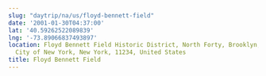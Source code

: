 ```yaml
---
slug: "daytrip/na/us/floyd-bennett-field"
date: '2001-01-30T04:37:00'
lat: '40.59262522089839'
lng: '-73.89066837493897'
location: Floyd Bennett Field Historic District, North Forty, Brooklyn, Kings County,
  City of New York, New York, 11234, United States
title: Floyd Bennett Field
---
```



